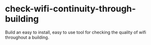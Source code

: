 # check-wifi-continuity-through-building

Build an easy to install, easy to use tool for checking the quality of wifi throughout a building.
